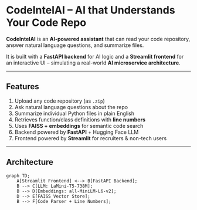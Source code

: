 #  CodeIntelAI – AI that Understands Your Code Repo

**CodeIntelAI** is an **AI-powered assistant** that can read your code repository, answer natural language questions, and summarize files.  

It is built with a **FastAPI backend** for AI logic and a **Streamlit frontend** for an interactive UI – simulating a real-world **AI microservice architecture**.

---

##  Features
1) Upload any code repository (as `.zip`)  
2) Ask natural language questions about the repo  
3) Summarize individual Python files in plain English  
4) Retrieves function/class definitions with **line numbers**  
5) Uses **FAISS + embeddings** for semantic code search  
6) Backend powered by **FastAPI** + Hugging Face LLM  
7) Frontend powered by **Streamlit** for recruiters & non-tech users  

---

##  Architecture

```mermaid
graph TD;
    A[Streamlit Frontend] <--> B[FastAPI Backend];
    B --> C[LLM: LaMini-T5-738M];
    B --> D[Embeddings: all-MiniLM-L6-v2];
    D --> E[FAISS Vector Store];
    B --> F[Code Parser + Line Numbers];
